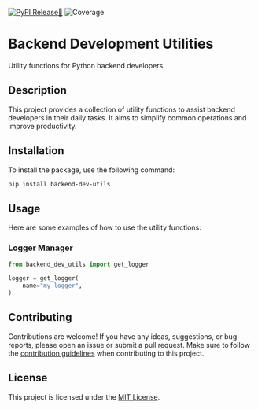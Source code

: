 [![PyPI Release🐍](https://github.com/melikbugra/backend-dev-utils/actions/workflows/python-publish.yml/badge.svg?branch=main)](https://github.com/melikbugra/backend-dev-utils/actions/workflows/python-publish.yml)
![Coverage](docs/coverage.svg)

# Backend Development Utilities

Utility functions for Python backend developers.

## Description

This project provides a collection of utility functions to assist backend developers in their daily tasks. It aims to simplify common operations and improve productivity.


## Installation

To install the package, use the following command:

```bash
pip install backend-dev-utils
```

## Usage

Here are some examples of how to use the utility functions:

### Logger Manager

```python
from backend_dev_utils import get_logger

logger = get_logger(
    name="my-logger",
)
```

## Contributing

Contributions are welcome! If you have any ideas, suggestions, or bug reports, please open an issue or submit a pull request. Make sure to follow the [contribution guidelines](CONTRIBUTING.md) when contributing to this project.

## License

This project is licensed under the [MIT License](LICENSE).
